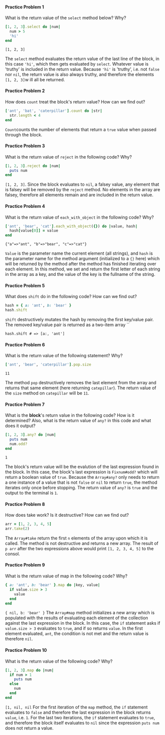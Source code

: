 #### Practice Problem 1

What is the return value of the `select` method below? Why?

```ruby
[1, 2, 3].select do |num|
  num > 5
  'hi'
end
```

 `[1, 2, 3]`

The `select` method evaluates the return value of the last line of the block, in this case `'hi'`, which then gets evaluated by `select`.  Whatever value is 'truthy' is included in the return value. Because `'hi'` is 'truthy', i.e. not `false` nor `nil`,  the return value is also always truthy, and therefore the elements `[1, 2, 3]`w ill all be returned.



#### Practice Problem 2

How does `count` treat the block's return value? How can we find out?

```ruby
['ant', 'bat', 'caterpillar'].count do |str|
  str.length < 4
end
```

 `Count`counts the number of elements that return a `true` value when passed through the block.


#### Practice Problem 3

What is the return value of `reject` in the following code? Why?

```ruby
[1, 2, 3].reject do |num|
  puts num
end
```

`[1, 2, 3]`.   Since the block evaluates to `nil`, a falsey value, any element that is falsey will be removed by the `reject` method.  No elements in the array are falsey, therefore all elements remain and are included in the return value.



#### Practice Problem 4

What is the return value of `each_with_object` in the following code? Why?

```ruby
['ant', 'bear', 'cat'].each_with_object({}) do |value, hash|
  hash[value[0]] = value
end
```

`{"a"=>"ant", "b"=>"bear", "c"=>"cat"}`  

`Value` is the parameter name the current element (all strings), and `hash` is the parameter name for the method argument (initialized to a `{}` here) which will be returned by the method after the method has finished iterating over each element.  In this method, we set and return the first letter of each string in the array as a key, and the value of the key is the fullname of the string.



#### Practice Problem 5

What does `shift` do in the following code? How can we find out?

```ruby
hash = { a: 'ant', b: 'bear' }
hash.shift
```

`shift` destructively mutates the hash by removing the first key/value pair.  The removed key/value pair is returned as a two-item array ``

`hash.shift # => [a:, 'ant']`



#### Practice Problem 6

What is the return value of the following statement? Why?

```ruby
['ant', 'bear', 'caterpillar'].pop.size
```

`11` 

The method `pop` destructively removes the last element from the array and returns that same element (here returning `catepillar`).  The return value of the `size` method on `catepillar` will be `11`.



#### Practice Problem 7

What is the **block**'s return value in the following code? How is it determined? Also, what is the return value of `any?` in this code and what does it output?

```ruby
[1, 2, 3].any? do |num|
  puts num
  num.odd?
end
```

`1`

The block's return value will be the evalution of the last expression found in the block.  In this case, the block's last expression is `Fixnum#odd?` which will return a boolean value of `true`. Because the `Array#any?` only needs to return a one instance of a value that is not `false` or `nil` to return `true`, the method iterates only once before stopping.  The return value of `any?` is `true` and the output to the terminal is `1`. 



#### Practice Problem 8

How does take work? Is it destructive? How can we find out?

```Ruby
arr = [1, 2, 3, 4, 5]
arr.take(2)
```

The `Array#take` return the first `n` elements of the array upon which it is called.  The method is not destructive and returns a new array.  The result of `p arr` after the two expressions above would print `[1, 2, 3, 4, 5]` to the consol.



#### Practice Problem 9

What is the return value of map in the following code? Why?

```Ruby
{ a: 'ant', b: 'bear' }.map do |key, value|
  if value.size > 3
    value
  end
end
```

`{ nil, b: 'bear' }`
The `Array#map` method initializes a new array which is populated with the results of evaluating each element of the collection against the last expression in the block.  In this case, the `if` statement asks if `value.size > 3` evaluates to `true`, and if so returns `value`.  In the first element evaluated, `ant`, the condition is not met and the return value is therefore `nil`.



#### Practice Problem 10

What is the return value of the following code? Why?

```Ruby
[1, 2, 3].map do |num|
  if num > 1
    puts num
  else
    num
  end
end
```

`[1, nil, nil`
For the first iteration of the `map` method, the `if` statement evaluates to `false` and therefore the last expression in the block returns `value`, i.e. `1`.  For the last two iterations, the `if` statement evaluates to `true`, and therefore the block itself evaluates to `nil` since the expression `puts num` does not return a value.  



